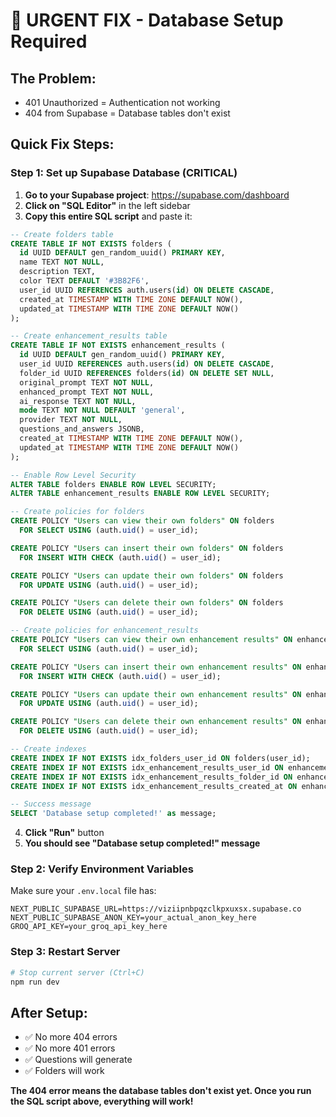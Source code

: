 # 🚨 URGENT FIX - Database Setup Required

## **The Problem:**
- 401 Unauthorized = Authentication not working
- 404 from Supabase = Database tables don't exist

## **Quick Fix Steps:**

### **Step 1: Set up Supabase Database (CRITICAL)**

1. **Go to your Supabase project**: https://supabase.com/dashboard
2. **Click on "SQL Editor"** in the left sidebar
3. **Copy this entire SQL script** and paste it:

```sql
-- Create folders table
CREATE TABLE IF NOT EXISTS folders (
  id UUID DEFAULT gen_random_uuid() PRIMARY KEY,
  name TEXT NOT NULL,
  description TEXT,
  color TEXT DEFAULT '#3B82F6',
  user_id UUID REFERENCES auth.users(id) ON DELETE CASCADE,
  created_at TIMESTAMP WITH TIME ZONE DEFAULT NOW(),
  updated_at TIMESTAMP WITH TIME ZONE DEFAULT NOW()
);

-- Create enhancement_results table
CREATE TABLE IF NOT EXISTS enhancement_results (
  id UUID DEFAULT gen_random_uuid() PRIMARY KEY,
  user_id UUID REFERENCES auth.users(id) ON DELETE CASCADE,
  folder_id UUID REFERENCES folders(id) ON DELETE SET NULL,
  original_prompt TEXT NOT NULL,
  enhanced_prompt TEXT NOT NULL,
  ai_response TEXT NOT NULL,
  mode TEXT NOT NULL DEFAULT 'general',
  provider TEXT NOT NULL,
  questions_and_answers JSONB,
  created_at TIMESTAMP WITH TIME ZONE DEFAULT NOW(),
  updated_at TIMESTAMP WITH TIME ZONE DEFAULT NOW()
);

-- Enable Row Level Security
ALTER TABLE folders ENABLE ROW LEVEL SECURITY;
ALTER TABLE enhancement_results ENABLE ROW LEVEL SECURITY;

-- Create policies for folders
CREATE POLICY "Users can view their own folders" ON folders
  FOR SELECT USING (auth.uid() = user_id);

CREATE POLICY "Users can insert their own folders" ON folders
  FOR INSERT WITH CHECK (auth.uid() = user_id);

CREATE POLICY "Users can update their own folders" ON folders
  FOR UPDATE USING (auth.uid() = user_id);

CREATE POLICY "Users can delete their own folders" ON folders
  FOR DELETE USING (auth.uid() = user_id);

-- Create policies for enhancement_results
CREATE POLICY "Users can view their own enhancement results" ON enhancement_results
  FOR SELECT USING (auth.uid() = user_id);

CREATE POLICY "Users can insert their own enhancement results" ON enhancement_results
  FOR INSERT WITH CHECK (auth.uid() = user_id);

CREATE POLICY "Users can update their own enhancement results" ON enhancement_results
  FOR UPDATE USING (auth.uid() = user_id);

CREATE POLICY "Users can delete their own enhancement results" ON enhancement_results
  FOR DELETE USING (auth.uid() = user_id);

-- Create indexes
CREATE INDEX IF NOT EXISTS idx_folders_user_id ON folders(user_id);
CREATE INDEX IF NOT EXISTS idx_enhancement_results_user_id ON enhancement_results(user_id);
CREATE INDEX IF NOT EXISTS idx_enhancement_results_folder_id ON enhancement_results(folder_id);
CREATE INDEX IF NOT EXISTS idx_enhancement_results_created_at ON enhancement_results(created_at DESC);

-- Success message
SELECT 'Database setup completed!' as message;
```

4. **Click "Run"** button
5. **You should see "Database setup completed!" message**

### **Step 2: Verify Environment Variables**

Make sure your `.env.local` file has:

```env
NEXT_PUBLIC_SUPABASE_URL=https://viziipnbpqzclkpxuxsx.supabase.co
NEXT_PUBLIC_SUPABASE_ANON_KEY=your_actual_anon_key_here
GROQ_API_KEY=your_groq_api_key_here
```

### **Step 3: Restart Server**

```bash
# Stop current server (Ctrl+C)
npm run dev
```

## **After Setup:**
- ✅ No more 404 errors
- ✅ No more 401 errors  
- ✅ Questions will generate
- ✅ Folders will work

**The 404 error means the database tables don't exist yet. Once you run the SQL script above, everything will work!**



